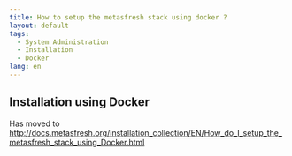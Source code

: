 ```yaml
---
title: How to setup the metasfresh stack using docker ?
layout: default
tags:
  - System Administration
  - Installation
  - Docker
lang: en
---
```


## Installation using Docker

Has moved to http://docs.metasfresh.org/installation_collection/EN/How_do_I_setup_the_metasfresh_stack_using_Docker.html
